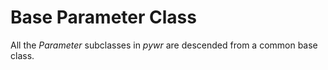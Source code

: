 # Base Parameter Class

All the _Parameter_ subclasses in _pywr_ are descended from a common base class.
